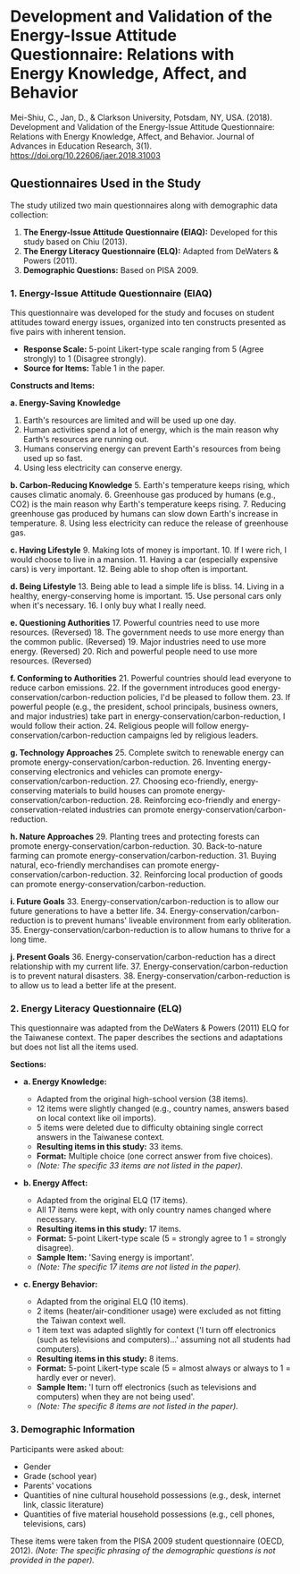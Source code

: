 # Development and Validation of the Energy-Issue Attitude Questionnaire: Relations with Energy Knowledge, Affect, and Behavior

Mei-Shiu, C., Jan, D., & Clarkson University, Potsdam, NY, USA. (2018). Development and Validation of the Energy-Issue Attitude Questionnaire: Relations with Energy Knowledge, Affect, and Behavior. Journal of Advances in Education Research, 3(1). https://doi.org/10.22606/jaer.2018.31003

## Questionnaires Used in the Study

The study utilized two main questionnaires along with demographic data collection:

1.  **The Energy-Issue Attitude Questionnaire (EIAQ):** Developed for this study based on Chiu (2013).
2.  **The Energy Literacy Questionnaire (ELQ):** Adapted from DeWaters & Powers (2011).
3.  **Demographic Questions:** Based on PISA 2009.

### 1. Energy-Issue Attitude Questionnaire (EIAQ)

This questionnaire was developed for the study and focuses on student attitudes toward energy issues, organized into ten constructs presented as five pairs with inherent tension.

*   **Response Scale:** 5-point Likert-type scale ranging from 5 (Agree strongly) to 1 (Disagree strongly).
*   **Source for Items:** Table 1 in the paper.

**Constructs and Items:**

**a. Energy-Saving Knowledge**
1.  Earth's resources are limited and will be used up one day.
2.  Human activities spend a lot of energy, which is the main reason why Earth's resources are running out.
3.  Humans conserving energy can prevent Earth's resources from being used up so fast.
4.  Using less electricity can conserve energy.

**b. Carbon-Reducing Knowledge**
5.  Earth's temperature keeps rising, which causes climatic anomaly.
6.  Greenhouse gas produced by humans (e.g., CO2) is the main reason why Earth's temperature keeps rising.
7.  Reducing greenhouse gas produced by humans can slow down Earth's increase in temperature.
8.  Using less electricity can reduce the release of greenhouse gas.

**c. Having Lifestyle**
9.  Making lots of money is important.
10. If I were rich, I would choose to live in a mansion.
11. Having a car (especially expensive cars) is very important.
12. Being able to shop often is important.

**d. Being Lifestyle**
13. Being able to lead a simple life is bliss.
14. Living in a healthy, energy-conserving home is important.
15. Use personal cars only when it's necessary.
16. I only buy what I really need.

**e. Questioning Authorities**
17. Powerful countries need to use more resources. (Reversed)
18. The government needs to use more energy than the common public. (Reversed)
19. Major industries need to use more energy. (Reversed)
20. Rich and powerful people need to use more resources. (Reversed)

**f. Conforming to Authorities**
21. Powerful countries should lead everyone to reduce carbon emissions.
22. If the government introduces good energy-conservation/carbon-reduction policies, I'd be pleased to follow them.
23. If powerful people (e.g., the president, school principals, business owners, and major industries) take part in energy-conservation/carbon-reduction, I would follow their action.
24. Religious people will follow energy-conservation/carbon-reduction campaigns led by religious leaders.

**g. Technology Approaches**
25. Complete switch to renewable energy can promote energy-conservation/carbon-reduction.
26. Inventing energy-conserving electronics and vehicles can promote energy-conservation/carbon-reduction.
27. Choosing eco-friendly, energy-conserving materials to build houses can promote energy-conservation/carbon-reduction.
28. Reinforcing eco-friendly and energy-conservation-related industries can promote energy-conservation/carbon-reduction.

**h. Nature Approaches**
29. Planting trees and protecting forests can promote energy-conservation/carbon-reduction.
30. Back-to-nature farming can promote energy-conservation/carbon-reduction.
31. Buying natural, eco-friendly merchandises can promote energy-conservation/carbon-reduction.
32. Reinforcing local production of goods can promote energy-conservation/carbon-reduction.

**i. Future Goals**
33. Energy-conservation/carbon-reduction is to allow our future generations to have a better life.
34. Energy-conservation/carbon-reduction is to prevent humans' liveable environment from early obliteration.
35. Energy-conservation/carbon-reduction is to allow humans to thrive for a long time.

**j. Present Goals**
36. Energy-conservation/carbon-reduction has a direct relationship with my current life.
37. Energy-conservation/carbon-reduction is to prevent natural disasters.
38. Energy-conservation/carbon-reduction is to allow us to lead a better life at the present.

### 2. Energy Literacy Questionnaire (ELQ)

This questionnaire was adapted from the DeWaters & Powers (2011) ELQ for the Taiwanese context. The paper describes the sections and adaptations but does not list all the items used.

**Sections:**

*   **a. Energy Knowledge:**
    *   Adapted from the original high-school version (38 items).
    *   12 items were slightly changed (e.g., country names, answers based on local context like oil imports).
    *   5 items were deleted due to difficulty obtaining single correct answers in the Taiwanese context.
    *   **Resulting items in this study:** 33 items.
    *   **Format:** Multiple choice (one correct answer from five choices).
    *   *(Note: The specific 33 items are not listed in the paper).*

*   **b. Energy Affect:**
    *   Adapted from the original ELQ (17 items).
    *   All 17 items were kept, with only country names changed where necessary.
    *   **Resulting items in this study:** 17 items.
    *   **Format:** 5-point Likert-type scale (5 = strongly agree to 1 = strongly disagree).
    *   **Sample Item:** 'Saving energy is important'.
    *   *(Note: The specific 17 items are not listed in the paper).*

*   **c. Energy Behavior:**
    *   Adapted from the original ELQ (10 items).
    *   2 items (heater/air-conditioner usage) were excluded as not fitting the Taiwan context well.
    *   1 item text was adapted slightly for context ('I turn off electronics (such as televisions and computers)...' assuming not all students had computers).
    *   **Resulting items in this study:** 8 items.
    *   **Format:** 5-point Likert-type scale (5 = almost always or always to 1 = hardly ever or never).
    *   **Sample Item:** 'I turn off electronics (such as televisions and computers) when they are not being used'.
    *   *(Note: The specific 8 items are not listed in the paper).*

### 3. Demographic Information

Participants were asked about:
*   Gender
*   Grade (school year)
*   Parents' vocations
*   Quantities of nine cultural household possessions (e.g., desk, internet link, classic literature)
*   Quantities of five material household possessions (e.g., cell phones, televisions, cars)

These items were taken from the PISA 2009 student questionnaire (OECD, 2012).
*(Note: The specific phrasing of the demographic questions is not provided in the paper).*